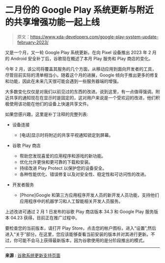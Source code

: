 # 二月份的 Google Play 系统更新与附近的共享增强功能一起上线

> 原文：<https://www.xda-developers.com/google-play-system-update-february-2023/>

又是一个月，又一轮 Google Play 系统更新。在向 Pixel 设备推出 2023 年 2 月的 Android 安全补丁后，谷歌现在概述了本月 Play 服务和 Play 商店的变化。

今年 2 月，该公司将覆盖其服务的几个方面，从移动应用到面向开发者的工具，尽管目前实际的清单相当小。随着这个月的进展，Google 倾向于推出更多的修复和功能，因此在未来几天很可能会遇到一些服务器端的增强。

大多数变化仅仅是对我们以前见过的东西的改进。说到这里，有一点值得强调。附近共享的通知现在在显示时是固定的，这对用户来说是一个受欢迎的改进，他们积极使用该功能在他们的设备上快速共享文件。

如果您感兴趣，这里是补丁注释的完整列表:

*   设备连接
    *   [电话]显示时将附近的共享平视通知锁定到屏幕。

*   谷歌 Play 商店
    *   帮助您发现喜爱的应用程序和游戏的新功能。
    *   优化允许更快和更可靠的下载和安装。
    *   持续改进 Play Protect 以保护您的设备安全。
    *   各种性能优化、错误修复以及对安全性、稳定性和可访问性的改进。

*   开发者服务
    *   [Phone]Google 和第三方应用程序开发人员的新开发人员功能，支持他们应用程序中的机器学习和人工智能相关开发人员服务。

上述改进可通过 2 月 1 日发布的谷歌 Play 商店版本 34.3 和 Google Play 服务版本 04.23 获得，目前正在推广过程中。

要检查您的当前版本，请打开 Play Store，点击您的帐户图标，进入“设置”,然后进入“关于”部分。在这里，您应该能够查看当前安装的版本并对其进行更新。不过，你可能不会马上获得最新版本，因为谷歌使用的是分阶段推出的模式。

* * *

**来源** : [谷歌系统更新支持页面](https://support.google.com/product-documentation/answer/11412553)
